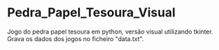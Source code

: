 # Pedra_Papel_Tesoura_Visual
Jogo do pedra papel tesoura em python, versão visual utilizando tkinter. 
Grava os dados dos jogos no ficheiro "data.txt".
